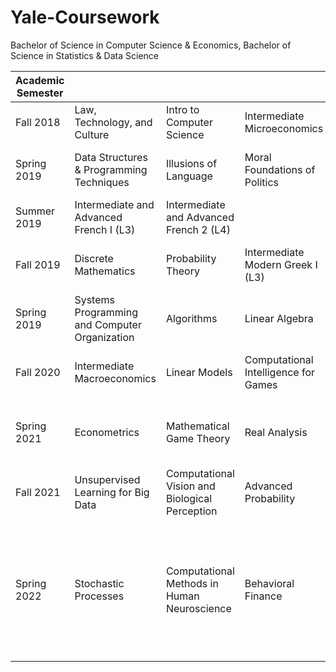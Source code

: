 # Yale-Coursework
Bachelor of Science in Computer Science & Economics,
Bachelor of Science in Statistics & Data Science

| Academic Semester |                                               |                                         |                                  |                                     |                                 |               |
|-------------------|-----------------------------------------------|-----------------------------------------|----------------------------------|-------------------------------------|---------------------------------|---------------|
| Fall 2018         | Law, Technology, and Culture                  | Intro to Computer Science               | Intermediate Microeconomics      | Legal Spanish (L5)                  |                                 |               |
| Spring 2019       | Data Structures & Programming Techniques      | Illusions of Language                   | Moral Foundations of Politics    | Data Exploration and Analysis       | Intro to Psychology             |               |
| Summer 2019       | Intermediate and Advanced French I (L3)       | Intermediate and Advanced French 2 (L4) |                                  |                                     |                                 |               |
| Fall 2019         | Discrete Mathematics                          | Probability Theory                      | Intermediate Modern Greek I (L3) | African Encounters with Colonialism |                                 |               |
| Spring 2019       | Systems Programming and Computer Organization | Algorithms                              | Linear Algebra                   | Theory of Statistics                | Global Warming: Climate Physics | Writing Humor |
| Fall 2020         | Intermediate Macroeconomics | Linear Models |  Computational Intelligence for Games     | Vector Analysis   | Data Mining and Machine Learning                                | Elementary Modern Chinese I              |
| Spring 2021       |  Econometrics    |  Mathematical Game Theory    |  Real Analysis       |  Machine Learning and Causal Inference  |    Computer Graphics                             |   Directed Independent Language Study (DILS): Urdu            |
| Fall 2021         | Unsupervised Learning for Big Data      |  Computational Vision and Biological Perception       |    Advanced Probability                              |  International Finance     |   Computer Security                             |      Historical Linguistics         |
| Spring 2022       |  Stochastic Processes         |   Computational Methods in Human Neuroscience       |    Behavioral Finance       |    Applied Spatial Statistics       |      Computer Science & Economics Senior Project  (Modeling Drama Throughout a Premier League Season  |   Statistics & Data Science Senior Project  (Predicting Acute Kidney Injury After Percutaneous Coronary Intervention  |
